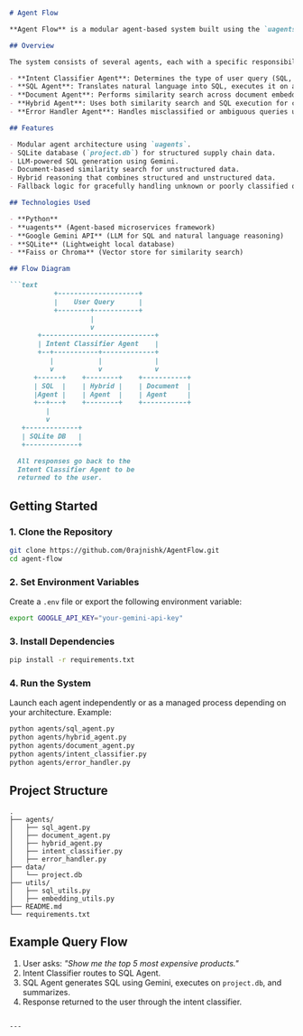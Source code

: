 ````markdown
# Agent Flow

**Agent Flow** is a modular agent-based system built using the `uagents` framework. It combines document retrieval, SQL querying, and large language model reasoning to answer natural language questions. This system routes queries intelligently across different specialized agents to provide accurate, explainable, and context-aware responses.

## Overview

The system consists of several agents, each with a specific responsibility:

- **Intent Classifier Agent**: Determines the type of user query (SQL, document, hybrid, or unknown).
- **SQL Agent**: Translates natural language into SQL, executes it on a SQLite database (`project.db`), and summarizes the result.
- **Document Agent**: Performs similarity search across document embeddings to answer context-based questions.
- **Hybrid Agent**: Uses both similarity search and SQL execution for complex questions requiring multi-source reasoning.
- **Error Handler Agent**: Handles misclassified or ambiguous queries using LLM's general knowledge capabilities.

## Features

- Modular agent architecture using `uagents`.
- SQLite database (`project.db`) for structured supply chain data.
- LLM-powered SQL generation using Gemini.
- Document-based similarity search for unstructured data.
- Hybrid reasoning that combines structured and unstructured data.
- Fallback logic for gracefully handling unknown or poorly classified queries.

## Technologies Used

- **Python**
- **uagents** (Agent-based microservices framework)
- **Google Gemini API** (LLM for SQL and natural language reasoning)
- **SQLite** (Lightweight local database)
- **Faiss or Chroma** (Vector store for similarity search)

## Flow Diagram

```text
           +--------------------+
           |    User Query      |
           +--------+-----------+
                    |
                    v
       +----------------------------+
       | Intent Classifier Agent    |
       +--+-----------+-------------+
          |           |             |
          v           v             v
      +------+    +--------+    +-----------+
      | SQL  |    | Hybrid |    | Document  |
      |Agent |    | Agent  |    | Agent     |
      +--+---+    +--------+    +-----------+
         |
         v
   +-------------+
   | SQLite DB   |
   +-------------+

  All responses go back to the
  Intent Classifier Agent to be
  returned to the user.
````

## Getting Started

### 1. Clone the Repository

```bash
git clone https://github.com/0rajnishk/AgentFlow.git
cd agent-flow
```

### 2. Set Environment Variables

Create a `.env` file or export the following environment variable:

```bash
export GOOGLE_API_KEY="your-gemini-api-key"
```

### 3. Install Dependencies

```bash
pip install -r requirements.txt
```

### 4. Run the System

Launch each agent independently or as a managed process depending on your architecture. Example:

```bash
python agents/sql_agent.py
python agents/hybrid_agent.py
python agents/document_agent.py
python agents/intent_classifier.py
python agents/error_handler.py
```

## Project Structure

```text
.
├── agents/
│   ├── sql_agent.py
│   ├── document_agent.py
│   ├── hybrid_agent.py
│   ├── intent_classifier.py
│   ├── error_handler.py
├── data/
│   └── project.db
├── utils/
│   ├── sql_utils.py
│   ├── embedding_utils.py
├── README.md
└── requirements.txt
```

## Example Query Flow

1. User asks: *"Show me the top 5 most expensive products."*
2. Intent Classifier routes to SQL Agent.
3. SQL Agent generates SQL using Gemini, executes on `project.db`, and summarizes.
4. Response returned to the user through the intent classifier.



```

---
